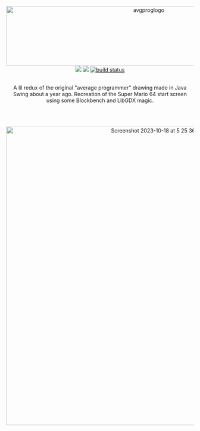 <div align="center">
  <a href="https://github.com/pocketrice/avgprog64">
      <img src="https://github.com/PocketRice/avgprog64/assets/79682953/a4df3205-55ee-448d-aab7-789f162c4570" alt="avgproglogo" height=160 width=750>

  </a>
</div>
  <div align="center">
<a href="https://github.com/pocketrice/avgprog64/graphs/contributors" alt="Contributors">
        <img src="https://img.shields.io/github/contributors/pocketrice/avgprog64" /></a>
<a href="https://github.com/pocketrice/avgprog64/pulse" alt="Activity">
        <img src="https://img.shields.io/github/commit-activity/m/pocketrice/avgprog64" /></a>
    <a href="https://circleci.com/gh/pocketrice/avgprog64/tree/master">
        <img src="https://img.shields.io/circleci/project/github/pocketrice/avgprog64/master" alt="build status"></a>
</div>

<p align="center">
  <br>
A lil redux of the original "average programmer" drawing made in Java Swing about a year ago. Recreation of the Super Mario 64 start screen using some Blockbench and LibGDX magic.</em>
  
  <br><br>

  <p align="center"><img width="800" alt="Screenshot 2023-10-18 at 5 25 36 AM" src="https://github.com/PocketRice/avgprog64/assets/79682953/f2788c52-d219-4225-a5d4-60a99e4ad5ec"></p>


